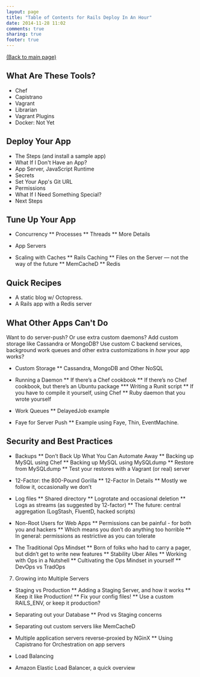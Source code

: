 ```yaml
---
layout: page
title: "Table of Contents for Rails Deploy In An Hour"
date: 2014-11-28 11:02
comments: true
sharing: true
footer: true
---
```

<a href="http://rails-deploy-in-an-hour.com">(Back to main page)</a>

## What Are These Tools?

  * Chef
  * Capistrano
  * Vagrant
  * Librarian
  * Vagrant Plugins
  * Docker: Not Yet

## Deploy Your App

  * The Steps (and install a sample app)
  * What If I Don't Have an App?
  * App Server, JavaScript Runtime
  * Secrets
  * Set Your App's Git URL
  * Permissions
  * What If I Need Something Special?
  * Next Steps

## Tune Up Your App

  * Concurrency
  ** Processes
  ** Threads
  ** More Details

  * App Servers

  * Scaling with Caches
  ** Rails Caching
  ** Files on the Server — not the way of the future
  ** MemCacheD
  ** Redis

## Quick Recipes

  * A static blog w/ Octopress.
  * A Rails app with a Redis server

## What Other Apps Can't Do

Want to do server-push? Or use extra custom daemons? Add custom storage like Cassandra or MongoDB? Use custom C backend services, background work queues and other extra customizations in *how* your app works?

  * Custom Storage
  ** Cassandra, MongoDB and Other NoSQL

  * Running a Daemon
  ** If there’s a Chef cookbook
  ** If there’s no Chef cookbook, but there’s an Ubuntu package
  *** Writing a Runit script
  ** If you have to compile it yourself, using Chef
  ** Ruby daemon that you wrote yourself

  * Work Queues
  ** DelayedJob example

  * Faye for Server Push
  ** Example using Faye, Thin, EventMachine.

## Security and Best Practices

  * Backups
  ** Don’t Back Up What You Can Automate Away
  ** Backing up MySQL using Chef
  ** Backing up MySQL using MySQLdump
  ** Restore from MySQLdump
  ** Test your restores with a Vagrant (or real) server

  * 12-Factor: the 800-Pound Gorilla
  ** 12-Factor In Details
  ** Mostly we follow it, occasionally we don’t

  * Log files
  ** Shared directory
  ** Logrotate and occasional deletion
  ** Logs as streams (as suggested by 12-factor)
  ** The future: central aggregation (LogStash, FluentD, hacked scripts)

  * Non-Root Users for Web Apps
  ** Permissions can be painful - for both you and hackers
  ** Which means you don’t do anything too horrible
  ** In general: permissions as restrictive as you can tolerate

  * The Traditional Ops Mindset
  ** Born of folks who had to carry a pager, but didn’t get to write new features
  ** Stability Uber Alles
  ** Working with Ops in a Nutshell
  ** Cultivating the Ops Mindset in yourself
  ** DevOps vs TradOps

7) Growing into Multiple Servers

  * Staging vs Production
  ** Adding a Staging Server, and how it works
  ** Keep it like Production!
  ** Fix your config files!
  ** Use a custom RAILS_ENV, or keep it production?

  * Separating out your Database
  ** Prod vs Staging concerns
  * Separating out custom servers like MemCacheD
  * Multiple application servers reverse-proxied by NGinX
  ** Using Capistrano for Orchestration on app servers
  * Load Balancing
  * Amazon Elastic Load Balancer, a quick overview
